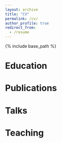 ```yaml
---
layout: archive
title: "CV"
permalink: /cv/
author_profile: true
redirect_from:
  - /resume
---
```


{% include base_path %}

Education
======
<!-- * PhD in Compositional Distributional Semantics, Queen Mary University of London, 2016-present
* MSc. in Logic. Institute for Logic, Language and Computation, University of Amsterdam, 2011-2014 (<i>cum laude</i>)
* BSc. in Artificial Intelligence. Utrecht University, 2009-2011 (<i>cum laude</i>)
* BSc. in Liberal Arts & Sciences. Utrecht University, 2008-2010 (unfinished) -->

<!-- Work experience
======
* Summer 2015: Research Assistant
  * Github University
  * Duties included: Tagging issues
  * Supervisor: Professor Git

* Fall 2015: Research Assistant
  * Github University
  * Duties included: Merging pull requests
  * Supervisor: Professor Hub -->

<!-- Skills
======
* Skill 1
* Skill 2
  * Sub-skill 2.1
  * Sub-skill 2.2
  * Sub-skill 2.3
* Skill 3 -->

Publications
======
  <!-- <ul>{% for post in site.publications reversed %}
    {% include archive-single-cv.html %}
  {% endfor %}</ul> -->

Talks
======
  <!-- <ul>{% for post in site.talks reversed %}
    {% include archive-single-talk-cv.html %}
  {% endfor %}</ul> -->

Teaching
======
  <!-- <ul>{% for post in site.teaching reversed%}
    {% include archive-single-teaching-cv.html %}
  {% endfor %}</ul> -->

<!-- Service and leadership
======
* Currently signed in to 43 different slack teams -->

